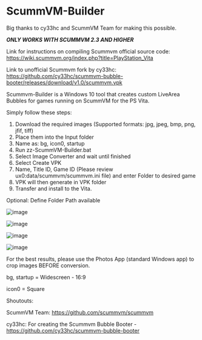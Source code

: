 # ScummVM-Builder

Big thanks to cy33hc and ScummVM Team for making this possible.

***ONLY WORKS WITH SCUMMVM 2.3 AND HIGHER***

Link for instructions on compiling Scummvm official source code: https://wiki.scummvm.org/index.php?title=PlayStation_Vita

Link to unofficial Scummvm fork by cy33hc: https://github.com/cy33hc/scummvm-bubble-booter/releases/download/v1.0/scummvm.vpk

Scummvm-Builder is a Windows 10 tool that creates custom LiveArea Bubbles for games running on ScummVM for the PS Vita.

Simply follow these steps:
1) Download the required images (Supported formats: jpg, jpeg, bmp, png, jfif, tiff)
2) Place them into the Input folder 
3) Name as: bg, icon0, startup 
4) Run zz-ScummVM-Builder.bat 
5) Select Image Converter and wait until finished
6) Select Create VPK
7) Name, Title ID, Game ID (Please review ux0:data/scummvm/scummvm.ini file) and enter Folder to desired game
8) VPK will then generate in VPK folder
9) Transfer and install to the Vita.

Optional: Define Folder Path available

![image](https://user-images.githubusercontent.com/81541725/122704095-f4a25d80-d220-11eb-83d5-1c38e5d379a8.png)

![image](https://user-images.githubusercontent.com/81541725/122704620-10f2ca00-d222-11eb-9f18-f022342c5f2b.png)

![image](https://user-images.githubusercontent.com/81541725/122704333-80b48500-d221-11eb-931e-9f2075a734f5.png)

![image](https://user-images.githubusercontent.com/81541725/122704284-5c58a880-d221-11eb-81ca-f770a68d6775.png)


For the best results, please use the Photos App (standard Windows app) to crop images BEFORE conversion.

bg, startup = Widescreen - 16:9

icon0 = Square

Shoutouts:

ScummVM Team: https://github.com/scummvm/scummvm

cy33hc: For creating the Scummvm Bubble Booter - https://github.com/cy33hc/scummvm-bubble-booter




